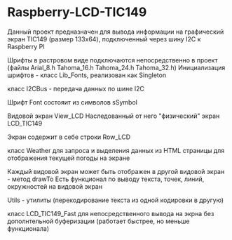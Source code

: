 Raspberry-LCD-TIC149
====================
Данный проект предназначен для вывода информации на графический экран TIC149 (размер 133х64), подключенный через шину I2C к Raspberry PI

Шрифты в растровом виде подключаются непосредственно в проект (файлы Arial_8.h Tahoma_16.h Tahoma_24.h Tahoma_32.h)
Инициализация шрифтов - класс Lib_Fonts, реализован как Singleton

класс I2CBus - передача данных по шине I2C

Шрифт Font состояит из символов sSymbol

Видовой экран View_LCD
Наследованный от него "физический" экран LCD_TIC149

Экран содержит в себе строки Row_LCD

класс Weather для запроса и выделения данных из HTML страницы для отображения текущей погоды на экране

Каждый видовой экран может быть отображен в другой видовой экран - метод drawTo
Есть функционал по выводу текста, точек, линий, окружностей на видовой экран

Utils - утилиты (перекодирование текста из одной кодировки в другую)

класс LCD_TIC149_Fast для непосредственного вывода на экрна без дополнтельной буферизации (работает быстрее, но меньше функционала)

